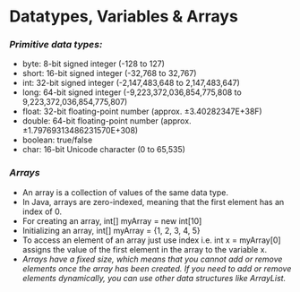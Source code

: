 # Datatypes, Variables & Arrays

### *Primitive data types:*
* byte: 8-bit signed integer (-128 to 127)
* short: 16-bit signed integer (-32,768 to 32,767)
* int: 32-bit signed integer (-2,147,483,648 to 2,147,483,647)
* long: 64-bit signed integer (-9,223,372,036,854,775,808 to 9,223,372,036,854,775,807)
* float: 32-bit floating-point number (approx. ±3.40282347E+38F)
* double: 64-bit floating-point number (approx. ±1.79769313486231570E+308)
* boolean: true/false
* char: 16-bit Unicode character (0 to 65,535)

### *Arrays*
* An array is a collection of values of the same data type.
* In Java, arrays are zero-indexed, meaning that the first element has an index of 0.
* For creating an array,  int[] myArray = new int[10] 
* Initializing an array, int[] myArray = {1, 2, 3, 4, 5} 
* To access an element of an array just use index i.e. int x = myArray[0] assigns the value of the first element in the array to the variable x.
* _Arrays have a fixed size, which means that you cannot add or remove elements once the array has been created. If you need to add or remove elements dynamically, you can use other data structures like ArrayList._
